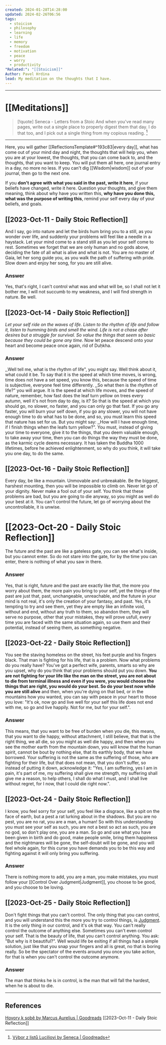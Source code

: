```yaml
---
created: 2024-01-28T14:28:00
updated: 2024-02-26T06:56
tags:
  - stoicism
  - philosophy
  - learning
  - life
  - memory
  - freedom
  - motivation
  - peace
  - worry
  - productivity
"Related:": "[[Stoicism]]"
Author: Pavel Hrdina
lead: My meditation on the thoughts that I have.
---
```

___
# [[Meditations]]

> [!quote] Seneca - Letters from a Stoic
> And when you've read many pages, write out a single place to properly digest them that day. I do that too, and I pick out a single thing from my copious reading. [^Seneca]
___

Here, you will gather [[ReflectionsTemplate#^193c83|every day]], what has come out of your mind day and night, the thoughts that will help you, when you are at your lowest, the thoughts, that you can come back to, and the thoughts, that you want to keep. You will put them all here, one journal entry in a day, no more no less. If you can't dig [[Wisdom|wisdom]] out of your journal, then go to the next one.

If you **don't agree with what you said in the past, write it here**, if your beliefs have changed, write it here. Question your thoughts, and give them meaning, think about why have you written this, **why have you done this, what was the purpose of writing this**, remind your self every day of your beliefs, and goals. 

## [[2023-Oct-11 - Daily Stoic Reflection]]

And I say, go into nature and let the birds hum bring you to a still, as you wonder over life, and suddenly your problems will feel like a needle in a haystack. Let your mind come to a stand still as you let your self come to rest. Sometimes we forget that we are only human and no gods above, deciding the fate of all what is alive and what is not. You are no master of Gaia, let her song guide you, as you walk the path of suffering with pride. Slow down and enjoy her song, for you are still alive.
### Answer

Yes, that's right, I can't control what was and what will be, so I shall not let it bother me, I will not succumb to my weakness, and I will find strength in nature. Be well.

## [[2023-Oct-14 - Daily Stoic Reflection]]
 *Let your self ride on the waves of life. Listen to the rhythm of life and follow it, listen to humming birds and smell the wind. Life is not a chase after desires but a struggle for survival. So value the things that seem so basic because they could be gone any time*. Now let peace descend onto your heart and become peace once again, rid of Duḥkha. 
### Answer
,,Well tell me, what is the rhythm of life", you might say. Well think about it, what could it be. To say that it is the speed at which time moves, is wrong, time does not have a set speed, you know this, because the speed of time is subjective, everyone feel time differently. ,,So what then is the rhythm of life?" you will argue. It is the speed at which life moves, and the speed of nature, remember, how fast does the leaf turn yellow on trees every autumn, well it's not from day to day, is it? So that is the speed at which you should go, no slower, no faster, and you can only go that fast. If you go any faster, you will burn your self down, if you go any slower, you will not have enough time to do what has to be done, and so, you must learn this speed that nature has set for us. But you might say: ,,How will I have enough time, if I finish things when the leafs turn yellow?". You must, instead of giving your time to everyone, give it to the things, that you deem valuable enough, to take away your time, then you can do things the way they must be done, as the karmic cycle deems necessary. It has taken the Buddha 1000 lifetimes, before he achieved enlightenment, so why do you think, it will take you one day, to do the same.   

## [[2023-Oct-16 - Daily Stoic Reflection]]
Every day, be like a mountain. Unmovable and unbreakable. Be the biggest, harshest mounting, then you will be impossible to climb on. Never let go of your dignity. Never make a fool out of your self. You think that these problems are bad, but you are going to die anyway, so you might as well do your best at it. You can't control the future, let go of worrying about the uncontrollable, it is unwise.  

# [[2023-Oct-20 - Daily Stoic Reflection]]
The future and the past are like a gateless gate, you can see what's inside, but you cannot enter. So do not stare into the gate, for by the time you can enter, there is nothing of what you saw in there.
### Answer
Yes, that is right, future and the past are exactly like that, the more you worry about them, the more pain you bring to your self, yet the things of the past are just that, past, unchangeable, unreachable, and the future in your mind is not real, it's only the creation of your fantasy, and past. Yes, it's tempting to try and see them, yet they are empty like an infinite void, without and end, without any truth to them, so abandon them, they will serve no purpose, other that your mistakes, they will prove usfull, every time you are faced with the same situation again, so use them and their potential, instead of seeing them, as something negative. 

## [[2023-Oct-22 - Daily Stoic Reflection]]
You see the staving homeless on the street, his feet purple and his fingers black. That man is fighting for his life, that is a problem. Now what problems do you really have? You've got a perfect wife, parents, smarts so why are you upset, why do you think that your problems should put you down. **You are not fighting for your life like the man on the street, you are not about to die from terminal illness and even if you were, you would choose the things that are right, you would do your best. So do your best now while you are still alive** and then, when you're dying on that bed, or in the mountains how you wanted, you can say with peace in your heart to those you love: "It's ok, now go and live well for your self this life does not end with me, so go and live happily. Not for me, but for your self.".
### Answer
This means, that you want to be free of burden when you die, this means, that you want to die happy, without attachment, I still believe, that that is the right thing, we all die, so you might as well die happy, and then when you see the mother earth from the mountain down, you will know that the human spirit, cannot be bout by nothing else, that its earthly body, that we have borrowed. Your suffering is not the same as the suffering of those, who are fighting for their life, but that does not mean, that you don't suffer, so instead of putting it down, acknowledge it: "Yes, I am suffering, yes I am in pain, it's part of me, my suffering shall give me strength, my suffering shall give me a reason, to help others, I shall do what I must, and I shall live without regret, for I now, that I could die right now.".

## [[2023-Oct-24 - Daily Stoic Reflection]]
I know, you feel sorry for your self, you feel like a disgrace, like a spit on the face of earth, but a pest a rat lurking about in the shadows. But you are no pest, you are no rat, you are a man, a human! So with this understanding you must see your self as such, you are not a best so act as such, you are no god, so don't play one, you are a man. So go and use what you have been given in birth and do good, make people smile, bring them happiness and the nightmares will be gone, the self-doubt will be gone, and you will feel whole again, for this curse you have demands you to be this way and fighting against it will only bring you suffering. 
### Answer
There is nothing more to add, you are a man, you make mistakes, you must follow your [[Control Over Judgment|Judgment]], you choose to be good, and you choose to be loving.

## [[2023-Oct-25 - Daily Stoic Reflection]]
 Don't fight things that you can't control. The only thing that you can control, and you will understand this the more you try to control things, is [Judgment](../SLIP-BOX/Control%20Over%20Judgment.md). It is the only thing in our control, and it's ok that way. You can't really control the outcome of anything else. Sometimes you can't even control your self. That is the beauty of life, that you can't control anything. You ask: "But why is it beautiful?". Well would life be exiting if all things had a simple solution, just like that you snap your fingers and all is great, no that is boring really. So be the spectator of the events around you once you take action, for that is when you can't control the outcome anymore.  
### Answer
The man that thinks he is in control, is the man that will fall the hardest, when he is about to die.

---
## References

[Hovory k sobě by Marcus Aurelius | Goodreads](https://www.goodreads.com/book/show/17376405-hovory-k-sob)
[[2023-Oct-11 - Daily Stoic Reflection]]

[^Seneca]: [Výbor z listů Luciliovi by Seneca | Goodreads](https://www.goodreads.com/book/show/23340595-v-bor-z-list-luciliovi) 